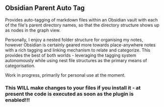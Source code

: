 ## Obsidian Parent Auto Tag

Provides auto-tagging of markdown files within an Obsidian vault with each of the
file's parent directory names, so that the directory structure shows up as nodes
in the graph view.

Personally, I enjoy a nested folder structure for organising my notes, however
Obsidian is certainly geared more towards place-anywhere notes with a rich tagging
and linking mechanism to relate and categorize. This provides the best of both worlds - leveraging
the tagging system autonomously while using nest file structures as the primary means
of categorisation.

Work in progress, primarily for personal use at the moment.

### This WILL make changes to your files if you install it - at present the code is executed as soon as the plugin is enabled!!!
